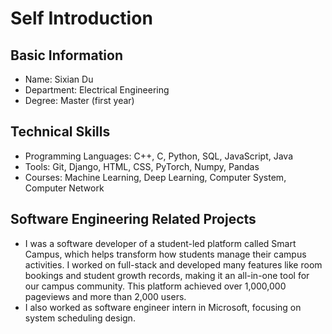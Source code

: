 # Self Introduction
## Basic Information
* Name: Sixian Du
* Department: Electrical Engineering
* Degree: Master (first year)

## Technical Skills
* Programming Languages: C++, C, Python, SQL, JavaScript, Java
* Tools: Git, Django, HTML, CSS, PyTorch, Numpy, Pandas
* Courses: Machine Learning, Deep Learning, Computer System, Computer Network

## Software Engineering Related Projects
* I was a software developer of a student-led  platform called Smart Campus, which helps transform how students manage their campus activities. I worked on full-stack and developed many features like room bookings and student growth records, making it an all-in-one tool for our campus community. This platform achieved over 1,000,000 pageviews and more than 2,000 users.
* I also worked as software engineer intern in Microsoft, focusing on system scheduling design.
